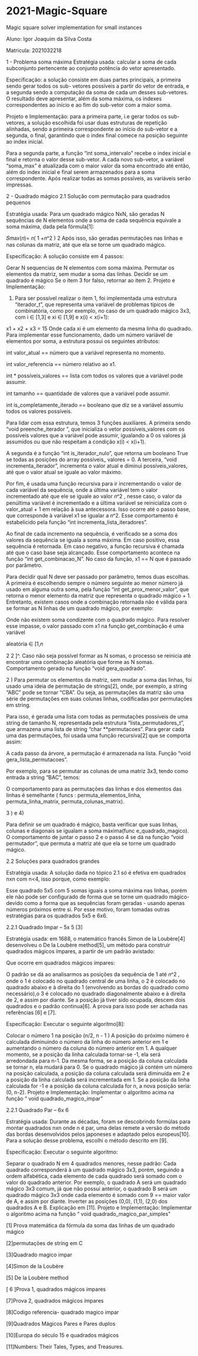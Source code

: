# 2021-Magic-Square
Magic square solver implementation for small instances

Aluno: Igor Joaquim da Silva Costa

Matricula: 2021032218

1 - Problema soma máxima
Estratégia usada: calcular a soma de cada subconjunto pertencente ao conjunto potência do
vetor apresentado.

Especificação: a solução consiste em duas partes principais, a primeira sendo gerar todos os sub-
vetores possíveis a partir do vetor de entrada, e a segunda sendo a computação da soma de
cada um desses sub-vetores. O resultado deve apresentar, além da soma máxima, os indexes
correspondentes ao início e ao fim do sub-vetor com a maior soma.

Projeto e Implementação: para a primeira parte, i.e gerar todos os sub-vetores, a solução
escolhida foi usar duas estruturas de repetição alinhadas, sendo a primeira correspondente ao
início do sub-vetor e a segunda, o final, garantindo que o index final comece na posição seguinte
ao index inicial.

Para a segunda parte, a função “int soma_intervalo” recebe o index inicial e final e
retorna o valor desse sub-vetor. A cada novo sub-vetor, a variável “soma_max” é atualizada com
o maior valor da soma encontrado até então, além do index inicial e final serem armazenados
para a soma correspondente. Após realizar todas as somas possíveis, as variáveis serão
impressas.

2 - Quadrado mágico
2.1 Solução com permutação para quadrados pequenos

Estratégia usada: Para um quadrado mágico NxN, são geradas N sequências de N elementos
onde a soma de cada sequência equivale a soma máxima, dada pela fórmula[1]:

𝑆𝑚𝑎𝑥(𝑛)=
𝑛( 1 +𝑛^2 )
2
Após isso, são geradas permutações nas linhas e nas colunas da matriz, até que ela se torne um
quadrado mágico.

Especificação: A solução consiste em 4 passos:

Gerar N sequencias de N elementos com soma máxima.
Permutar os elementos da matriz, sem mudar a soma das linhas.
Decidir se um quadrado é mágico
Se o item 3 for falso, retornar ao item 2.
Projeto e Implementação:

1) Para ser possível realizar o item 1, foi implementada uma estrutura “iterador_t”, que
representa uma variável de problemas típicos de combinatória, como por exemplo, no caso de
um quadrado mágico 3x3, com i ∈ [1,3] e xi ∈ [1,9] e x(i) < x(i+1):

x1 + x2 + x3 = 15
Onde cada xi é um elemento da mesma linha do quadrado.
Para implementar esse funcionamento, dado um número variável de elementos por soma, a
estrutura possui os seguintes atributos:

int valor_atual == número que a variável representa no momento.

int valor_referencia == número relativo ao x1.

int * possíveis_valores == lista com todos os valores que a variável pode assumir.

int tamanho == quantidade de valores que a variável pode assumir.

int is_completamente_iterado == booleano que diz se a variável assumiu todos os
valores possíveis.

Para lidar com essa estrutura, temos 3 funções auxiliares. A primeira sendo “void
preenche_iterador ”, que inicializa o vetor possíveis_valores com os possíveis valores que a
variável pode assumir, igualando a 0 os valores já assumidos ou que não respeitam a condição
x(i) < x(i+1).

A segunda é a função “int is_iterador_nulo”, que retorna um booleano True se todas as
posições do array possíveis_ valores = 0. A terceira, “void incrementa_iterador”, incrementa o
valor atual e diminui possíveis_valores, até que o valor atual se iguale ao valor máximo.

Por fim, é usada uma função recursiva para ir incrementando o valor de cada variável da
sequência, onde a última variável tem o valor incrementado até que ele se iguale ao valor 𝑛^2 ,
nesse caso, o valor da penúltima variável é incrementado e a última variável se reinicializa com
o valor_atual + 1 em relação à sua antecessora. Isso ocorre até o passo base, que corresponde
à variável x1 se igualar a 𝑛^2. Esse comportamento é estabelicido pela função “int
incrementa_lista_iteradores”.

Ao final de cada incremento na sequência, é verificado se a soma dos valores da
sequência se iguala a soma máxima. Em caso positivo, essa sequência é retornada. Em caso
negativo, a função recursiva é chamada até que o caso base seja alcançado. Esse
comportamento acontece na função “int get_combinacao_N”. No caso da função, x1 == N que
é passado por parâmetro.

Para decidir qual N deve ser passado por parâmetro, temos duas escolhas. A primeira é
escolhendo sempre o número seguinte ao menor número já usado em alguma outra soma, pela
função “int get_prox_menor_valor”, que retorna o menor elemento da matriz que representa
o quadrado mágico + 1. Entretanto, existem casos onde a combinação retornada não é válida
para se formar as N linhas de um quadrado mágico, por exemplo:

Onde não existem soma condizente com o quadrado mágico.
Para resolver esse impasse, o valor passado com x1 na função get_combinação é uma variável

aleatória ∈ [1,𝑛

2
2 ]^. Caso não seja possível formar as N somas, o processo se reinicia até encontrar
uma combinação aleatória que forme as N somas. Comportamento gerado na função “void
gera_quadrado”.

2 ) Para permutar os elementos da matriz, sem mudar a soma das linhas, foi usado uma ideia de
permutação de strings[2], onde, por exemplo, a string “ABC” pode se tornar “CBA”. Ou seja, as
permutações da matriz são uma série de permutações em suas colunas linhas, codificadas por
permutações em string.

Para isso, é gerada uma lista com todas as permutações possíveis de uma string de tamanho N,
representada pela estrutura “lista_permutadores_t”, que armazena uma lista de string “char
**permutacoes”. Para gerar cada uma das permutações, foi usada uma função recursiva[2]
que se comporta assim:

A cada passo da árvore, a permutação é armazenada na lista. Função “void
gera_lista_permutacoes”.

Por exemplo, para se permutar as colunas de uma matriz 3x3, tendo como entrada a
string “BAC”, temos:

O comportamento para as permutações das linhas e dos elementos das linhas é semelhante (
funcs : permuta_elementos_linha, permuta_linha_matrix, permuta_colunas_matrix).

3 ) e 4)

Para definir se um quadrado é mágico, basta verificar que suas linhas, colunas e
diagonais se igualam a soma máxima(func e_quadrado_magico). O comportamento de juntar o
passo 2 e o passo 4 se dá na função “void permutador”, que permuta a matriz até que ela se
torne um quadrado mágico.

2.2 Soluções para quadrados grandes

Estratégia usada: A solução dada no tópico 2.1 só é efetiva em quadrados nxn com n<4, isso
porque, como exemplo:

Esse quadrado 5x5 com 5 somas iguais a soma máxima nas
linhas, porém ele não pode ser configurado de forma que se torne um quadrado mágico-devido
como a forma que as sequências foram geradas - usando apenas números próximos entre si. Por
esse motivo, foram tomadas outras estratégias para os quadrados 5x5 e 6x6.

2.2.1 Quadrado Impar – 5x 5 [3]

Estratégia usada: em 1688, o matemático francês Simon de la Loubère[4] desenvolveu o De la
Loubère method[5], um método para construir quadrados mágicos ímpares, a partir de um
padrão avistado:

Que ocorre em quadrados mágicos ímpares:

O padrão se dá ao analisarmos as posições da sequência de 1 até 𝑛^2 , onde o 1 é colocado no
quadrado central de uma linha, o 2 é colocado no quadrado abaixo e à direita do 1 (envolvendo
as bordas do quadrado como necessário),o 3 é colocado no quadrado diagonalmente abaixo e
à direita de 2, e assim por diante. Se a posição já tiver sido ocupada, descem dois quadrados e o
padrão continua[6]. A prova para isso pode ser achada nas referências [6] e [7].

Especificação: Executar o seguinte algoritmo[8]:

Colocar o número 1 na posição (n/2, n - 1 )
A posição do próximo número é calculada diminuindo o número da linha do número
anterior em 1 e aumentando o número da coluna do número anterior em 1. A qualquer
momento, se a posição da linha calculada tornar-se -1, ela será arredondada para n-1.
Da mesma forma, se a posição da coluna calculada se tornar n, ela mudará para 0.
Se o quadrado mágico já contém um número na posição calculada, a posição da coluna
calculada será diminuída em 2 e a posição da linha calculada será incrementada em 1.
Se a posição da linha calculada for -1 e a posição da coluna calculada for n, a nova
posição seria: (0, n-2).
Projeto e Implementação: Implementar o algoritmo acima na função “ void
quadrado_magico_impar”

2.2.1 Quadrado Par – 6x 6

Estratégia usada: Durante as décadas, foram se descobrindo formúlas para montar quadrados
nxn onde n é par, uma delas remete a versão do método das bordas desenvolvidos pelos
japoneses e adaptado pelos europeus[10]. Para a solução desse problema, escolhi o método
descrito em [9].

Especificação: Executar o seguinte algoritmo:

Separar o quadrado N em 4 quadrados menores, nesse padrão:
Cada quadrado corresponderá à um quadrado mágico 3x3, porém, seguindo a ordem
alfabética, cada elemento de cada quadrado será somado com o valor do quadrado
anterior. Por exemplo, o quadrado A será um quadrado mágico 3x3 comum, já que não
possui anterior, o quadrado B será um quadrado mágico 3x3 onde cada elemento é
somado com 9 == maior valor de A, e assim por diante.
Inverter as posições (0,0), (1,1), (2,0) dos quadrados A e B. Explicação em [11].
Projeto e Implementação: Implementar o algoritmo acima na função “ void
quadrado_magico_par_simples”

[1] Prova matemática da fórmula da soma das linhas de um quadrado mágico

[2]permutações de string em C

[3]Quadrado magico impar

[4]Simon de la Loubère

[5] De la Loubère method

[ 6 ]Prova 1, quadrados mágicos impares

[7]Prova 2, quadrados mágicos ímpares

[8]Codigo referencia- quadrado magico impar

[9]Quadrados Mágicos Pares e Pares duplos

[10]Europa do século 15 e quadrados mágicos

[11]Numbers: Their Tales, Types, and Treasures.
